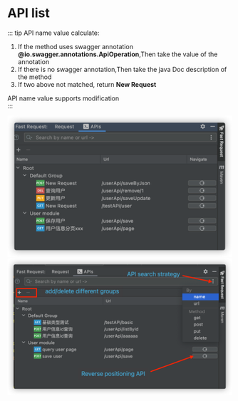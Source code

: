 # API list

::: tip API name value calculate:

1. If the method uses swagger annotation **@io.swagger.annotations.ApiOperation**,Then take the value of the annotation
2. If there is no swagger annotation,Then take the java Doc description of the method
3. If two above not matched, return **New Request**

API name value supports modification  
:::

![apis](../../../.vuepress/public/img/apis_hd.png)
![apiManager](../../../.vuepress/public/img/apiManager_en.png)